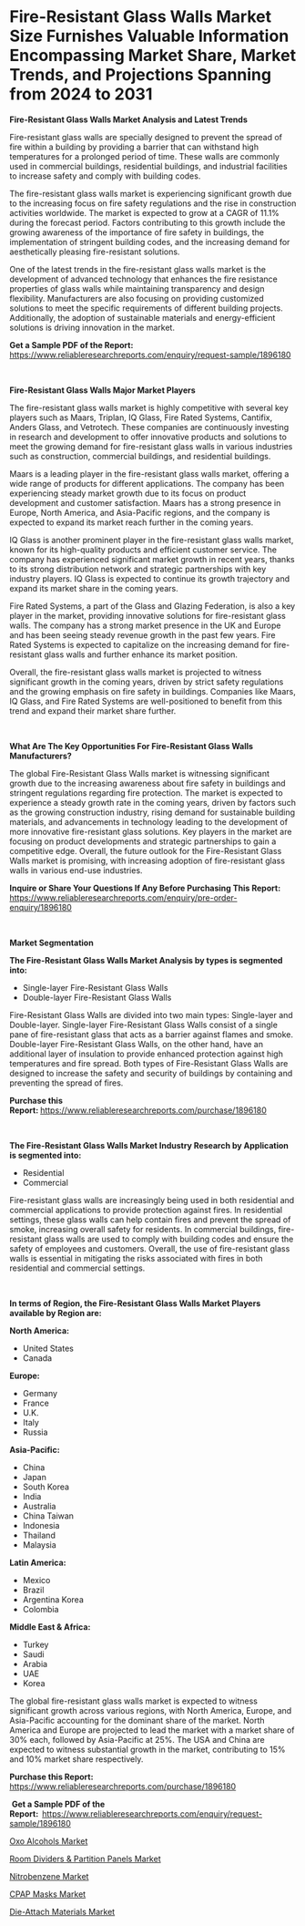 <p><h1>Fire-Resistant Glass Walls Market Size Furnishes Valuable Information Encompassing Market Share, Market Trends, and Projections Spanning from 2024 to 2031</h1></p><p><strong>Fire-Resistant Glass Walls Market Analysis and Latest Trends</strong></p>
<p><p>Fire-resistant glass walls are specially designed to prevent the spread of fire within a building by providing a barrier that can withstand high temperatures for a prolonged period of time. These walls are commonly used in commercial buildings, residential buildings, and industrial facilities to increase safety and comply with building codes.</p><p>The fire-resistant glass walls market is experiencing significant growth due to the increasing focus on fire safety regulations and the rise in construction activities worldwide. The market is expected to grow at a CAGR of 11.1% during the forecast period. Factors contributing to this growth include the growing awareness of the importance of fire safety in buildings, the implementation of stringent building codes, and the increasing demand for aesthetically pleasing fire-resistant solutions.</p><p>One of the latest trends in the fire-resistant glass walls market is the development of advanced technology that enhances the fire resistance properties of glass walls while maintaining transparency and design flexibility. Manufacturers are also focusing on providing customized solutions to meet the specific requirements of different building projects. Additionally, the adoption of sustainable materials and energy-efficient solutions is driving innovation in the market.</p></p>
<p><strong>Get a Sample PDF of the Report:&nbsp;</strong> <a href="https://www.reliableresearchreports.com/enquiry/request-sample/1896180">https://www.reliableresearchreports.com/enquiry/request-sample/1896180</a></p>
<p>&nbsp;</p>
<p><strong>Fire-Resistant Glass Walls Major Market Players</strong></p>
<p><p>The fire-resistant glass walls market is highly competitive with several key players such as Maars, Triplan, IQ Glass, Fire Rated Systems, Cantifix, Anders Glass, and Vetrotech. These companies are continuously investing in research and development to offer innovative products and solutions to meet the growing demand for fire-resistant glass walls in various industries such as construction, commercial buildings, and residential buildings.</p><p>Maars is a leading player in the fire-resistant glass walls market, offering a wide range of products for different applications. The company has been experiencing steady market growth due to its focus on product development and customer satisfaction. Maars has a strong presence in Europe, North America, and Asia-Pacific regions, and the company is expected to expand its market reach further in the coming years.</p><p>IQ Glass is another prominent player in the fire-resistant glass walls market, known for its high-quality products and efficient customer service. The company has experienced significant market growth in recent years, thanks to its strong distribution network and strategic partnerships with key industry players. IQ Glass is expected to continue its growth trajectory and expand its market share in the coming years.</p><p>Fire Rated Systems, a part of the Glass and Glazing Federation, is also a key player in the market, providing innovative solutions for fire-resistant glass walls. The company has a strong market presence in the UK and Europe and has been seeing steady revenue growth in the past few years. Fire Rated Systems is expected to capitalize on the increasing demand for fire-resistant glass walls and further enhance its market position.</p><p>Overall, the fire-resistant glass walls market is projected to witness significant growth in the coming years, driven by strict safety regulations and the growing emphasis on fire safety in buildings. Companies like Maars, IQ Glass, and Fire Rated Systems are well-positioned to benefit from this trend and expand their market share further.</p></p>
<p>&nbsp;</p>
<p><strong>What Are The Key Opportunities For Fire-Resistant Glass Walls Manufacturers?</strong></p>
<p><p>The global Fire-Resistant Glass Walls market is witnessing significant growth due to the increasing awareness about fire safety in buildings and stringent regulations regarding fire protection. The market is expected to experience a steady growth rate in the coming years, driven by factors such as the growing construction industry, rising demand for sustainable building materials, and advancements in technology leading to the development of more innovative fire-resistant glass solutions. Key players in the market are focusing on product developments and strategic partnerships to gain a competitive edge. Overall, the future outlook for the Fire-Resistant Glass Walls market is promising, with increasing adoption of fire-resistant glass walls in various end-use industries.</p></p>
<p><strong>Inquire or Share Your Questions If Any Before Purchasing This Report:</strong> <a href="https://www.reliableresearchreports.com/enquiry/pre-order-enquiry/1896180">https://www.reliableresearchreports.com/enquiry/pre-order-enquiry/1896180</a></p>
<p>&nbsp;</p>
<p><strong>Market Segmentation</strong></p>
<p><strong>The Fire-Resistant Glass Walls Market Analysis by types is segmented into:</strong></p>
<p><ul><li>Single-layer Fire-Resistant Glass Walls</li><li>Double-layer Fire-Resistant Glass Walls</li></ul></p>
<p><p>Fire-Resistant Glass Walls are divided into two main types: Single-layer and Double-layer. Single-layer Fire-Resistant Glass Walls consist of a single pane of fire-resistant glass that acts as a barrier against flames and smoke. Double-layer Fire-Resistant Glass Walls, on the other hand, have an additional layer of insulation to provide enhanced protection against high temperatures and fire spread. Both types of Fire-Resistant Glass Walls are designed to increase the safety and security of buildings by containing and preventing the spread of fires.</p></p>
<p><strong>Purchase this Report:&nbsp;</strong><a href="https://www.reliableresearchreports.com/purchase/1896180">https://www.reliableresearchreports.com/purchase/1896180</a></p>
<p>&nbsp;</p>
<p><strong>The Fire-Resistant Glass Walls Market Industry Research by Application is segmented into:</strong></p>
<p><ul><li>Residential</li><li>Commercial</li></ul></p>
<p><p>Fire-resistant glass walls are increasingly being used in both residential and commercial applications to provide protection against fires. In residential settings, these glass walls can help contain fires and prevent the spread of smoke, increasing overall safety for residents. In commercial buildings, fire-resistant glass walls are used to comply with building codes and ensure the safety of employees and customers. Overall, the use of fire-resistant glass walls is essential in mitigating the risks associated with fires in both residential and commercial settings.</p></p>
<p>&nbsp;</p>
<p><strong>In terms of Region, the Fire-Resistant Glass Walls Market Players available by Region are:</strong></p>
<p>
    <p> <strong> North America: </strong>
        <ul>
            <li>United States</li>
            <li>Canada</li>
        </ul>
        </p> 
    <p> <strong> Europe: </strong>
        <ul>
            <li>Germany</li>
            <li>France</li>
            <li>U.K.</li>
            <li>Italy</li>
            <li>Russia</li>
        </ul>
        </p> 
    <p> <strong> Asia-Pacific: </strong>
        <ul>
            <li>China</li>
            <li>Japan</li>
            <li>South Korea</li>
            <li>India</li>
            <li>Australia</li>
            <li>China Taiwan</li>
            <li>Indonesia</li>
            <li>Thailand</li>
            <li>Malaysia</li>
        </ul>
        </p> 
    <p> <strong> Latin America: </strong>
        <ul>
            <li>Mexico</li>
            <li>Brazil</li>
            <li>Argentina Korea</li>
            <li>Colombia</li>
        </ul>
        </p> 
    <p> <strong> Middle East & Africa: </strong>
        <ul>
            <li>Turkey</li>
            <li>Saudi</li>
            <li>Arabia</li>
            <li>UAE</li>
            <li>Korea</li>
        </ul>
    </p>
    </p>
<p><p>The global fire-resistant glass walls market is expected to witness significant growth across various regions, with North America, Europe, and Asia-Pacific accounting for the dominant share of the market. North America and Europe are projected to lead the market with a market share of 30% each, followed by Asia-Pacific at 25%. The USA and China are expected to witness substantial growth in the market, contributing to 15% and 10% market share respectively.</p></p>
<p><strong>Purchase this Report: </strong><a href="https://www.reliableresearchreports.com/purchase/1896180">https://www.reliableresearchreports.com/purchase/1896180</a></p>
<p>&nbsp;<strong>Get a Sample PDF of the Report:&nbsp;&nbsp;</strong><a href="https://www.reliableresearchreports.com/enquiry/request-sample/1896180">https://www.reliableresearchreports.com/enquiry/request-sample/1896180</a></p>
<p><strong></strong></p>
<p><p><a href="https://view.publitas.com/reportprime-1/oxo-alcohols-market-provides-detailed-segmentation-of-this-market-based-on-type-application-and-region-and-forecast-for-the-period-from-2024-2031/">Oxo Alcohols Market</a></p><p><a href="https://github.com/danielneavesallisons03mba/Market-Research-Report-List-1/blob/main/room-dividers-partition-panels-market.md">Room Dividers & Partition Panels Market</a></p><p><a href="https://view.publitas.com/reportprime-1/nitrobenzene-market-analysis-and-market-size-global-industry-overview-market-segmentation-and-forecast-2024-to-2031/">Nitrobenzene Market</a></p><p><a href="https://woozy-pyroraptor-a1f.notion.site/CPAP-Masks-Market-Analysis-Examines-its-Scope-on-Growth-Opportunities-and-Forecasted-Trends-Spannin-bc917188311a434c9a87cae5aceb8d8f">CPAP Masks Market</a></p><p><a href="https://bubble-tree-ea4.notion.site/Die-Attach-Materials-Market-Centers-on-Aspects-such-as-Market-Growth-Market-Share-Market-Opportuni-4630c4979182410e88db206fb7b693c5">Die-Attach Materials Market</a></p></p>